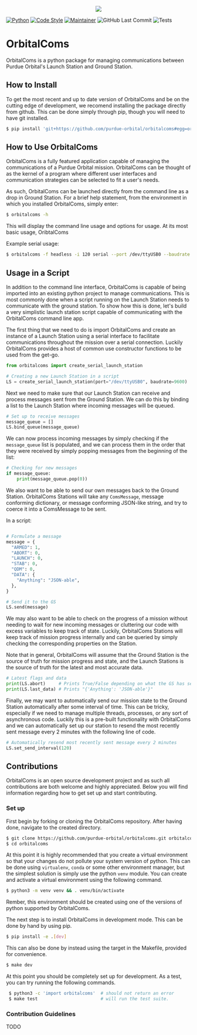 <p align="center">
  <img src="https://images.squarespace-cdn.com/content/v1/56ce2044d210b8716143af3a/1521699104186-NCS4AA7ZIS0HFGQP1VMZ/Logo1.png?format=1500w">
</p>


[![Python](https://img.shields.io/badge/Python-3776AB?logo=python&logoColor=white)](https://www.python.org/)
[![Code Style](https://img.shields.io/badge/code%20style-black-000000.svg)](https://github.com/psf/black)
[![Maintainer](https://img.shields.io/badge/Maintainer-purdue--orbital-brightgreen)](https://github.com/purdue-orbital)
![GitHub Last Commit](https://img.shields.io/github/last-commit/purdue-orbital/orbitalcoms)
![Tests](https://github.com/purdue-orbital/orbitalcoms/actions/workflows/tests.yml/badge.svg)

# OrbitalComs

OrbitalComs is a python package for managing communications between Purdue Orbital's Launch Station and Ground Station.

## How to Install

To get the most recent and up to date version of OrbitalComs and be on the cutting edge of development, we recomend installing the package directly from github. This can be done simply through pip, though you will need to have git installed.

```sh
$ pip install 'git+https://github.com/purdue-orbital/orbitalcoms#egg=orbitalcoms'
```


## How to Use OrbitalComs

OrbitalComs is a fully featured application capable of managing the communications of a Purdue Orbital mission. OrbitalComs can be thought of as the kernel of a program where different user interfaces and communication strategies can be selected to fit a user's needs.

As such, OrbitalComs can be launched directly from the command line as a drop in Ground Station. For a brief help statement, from the environment in which you installed OrbitalComs, simply enter:

```sh
$ orbitalcoms -h
```

This will display the command line usage and options for usage. At its most basic usage, OribtalComs

Example serial usage:
```sh
$ orbitalcoms -f headless -i 120 serial --port /dev/ttyUSB0 --baudrate 9600
```


## Usage in a Script

In addition to the command line interface, OrbitalComs is capable of being imported into an existing python project to manage communications. This is most commonly done when a script running on the Launch Station needs to communicate with the ground station. To show how this is done, let's build a very simplistic launch station script capable of communicating with the OrbitalComs command line app.

The first thing that we need to do is import OrbitalComs and create an instance of a Launch Station using a serial interface to facilitate communications throughout the mission over a serial connection. Luckily OrbitalComs provides a host of common use constructor functions to be used from the get-go.

```py
from orbitalcoms import create_serial_launch_station

# Creating a new Launch Station in a script
LS = create_serial_launch_station(port="/dev/ttyUSB0", baudrate=9600)
```

Next we need to make sure that our Launch Station can receive and process messages sent from the Ground Station. We can do this by binding a list to the Launch Station where incoming messages will be queued.


```py
# Set up to receive messages
message_queue = []
LS.bind_queue(message_queue)
```

We can now process incoming messages by simply checking if the `message_queue` list is populated, and we can process them in the order that they were received by simply popping messages from the beginning of the list:

```py
# Checking for new messages
if message_queue:
    print(message_queue.pop(0))
```

We also want to be able to send our own messages back to the Ground Station. OrbitalComs Stations will take any `ComsMessage`, message conforming dictionary, or message conforming JSON-like string, and try to coerce it into a ComsMessage to be sent.

In a script:
```py

# Formulate a message
message = {
  "ARMED": 1,
  "ABORT": 0,
  "LAUNCH": 0,
  "STAB": 0,
  "QDM": 0,
  "DATA": {
    "Anything": "JSON-able",
  },
}

# Send it to the GS
LS.send(message)
```

We may also want to be able to check on the progress of a mission without needing to wait for new incoming messages or cluttering our code with excess variables to keep track of state. Luckily, OrbitalComs Stations will keep track of mission progress internally and can be queried by simply checking the corresponding properties on the Station.

Note that in general, OrbitalComs will assume that the Ground Station is the source of truth for mission progress and state, and the Launch Stations is the source of truth for the latest and most accurate data.

```py
# Latest flags and data
print(LS.abort)     # Prints True/False depending on what the GS has sent
print(LS.last_data) # Prints "{'Anything': 'JSON-able'}"
```

Finally, we may want to automatically send our mission state to the Ground Station automatically after some interval of time. This can be tricky, especially if we need to manage multiple threads, processes, or any sort of asynchronous code. Luckily this is a pre-built functionality with OrbitalComs and we can automatically set up our station to resend the most recently sent message every 2 minutes with the following line of code.

```py
# Automatically resend most recently sent message every 2 minutes
LS.set_send_interval(120)
```


## Contributions

OrbitalComs is an open source development project and as such all contributions are both welcome and highly appreciated. Below you will find information regarding how to get set up and start contributing.


### Set up

First begin by forking or cloning the OrbitalComs repository. After having done, navigate to the created directory.

```sh
$ git clone https://github.com/purdue-orbital/orbitalcoms.git orbitalcoms
$ cd orbitalcoms
```

At this point it is highly recommended that you create a virtual environment so that your changes do not pollute your system version of python. This can be done using `virtualenv`, `conda` or some other environment manager, but the simplest solution is simply use the python `venv` module.
You can create and activate a virtual environment using the following command.

```sh
$ python3 -m venv venv && . venv/bin/activate
```

Rember, this environment should be created using one of the versions of python supported by OrbitalComs.

The next step is to install OrbitalComs in development mode. This can be done by hand by using pip.

```sh
$ pip install -e .[dev]
```

This can also be done by instead using the target in the Makefile, provided for convenience.

```sh
$ make dev
```

At this point you should be completely set up for development. As a test, you can try running the following commands.

```sh
 $ python3 -c 'import orbitalcoms'  # should not return an error
 $ make test                        # will run the test suite.
 ```


### Contribution Guidelines

TODO

